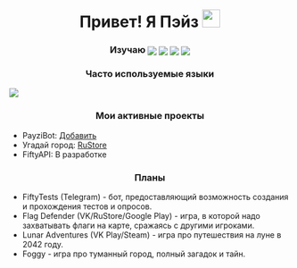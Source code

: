 <h1 align="center">Привет! Я Пэйз 
<img src="https://github.com/blackcater/blackcater/raw/main/images/Hi.gif" height="32"/></h1> 
<h3 align="center">Изучаю <img src="https://img.shields.io/badge/MongoDB-%234ea94b.svg?style=for-the-badge&logo=mongodb&logoColor=white" align="center"/> <img src="https://img.shields.io/badge/node.js-6DA55F?style=for-the-badge&logo=node.js&logoColor=white" align="center"/> <img src="https://img.shields.io/badge/react-%2320232a.svg?style=for-the-badge&logo=react&logoColor=%2361DAFB" align="center"/> <img src="https://img.shields.io/badge/unity-%23000000.svg?style=for-the-badge&logo=unity&logoColor=white" align="center"/>
</h3>

<h3 align="center">Часто используемые языки</h3>
<img src="https://github-readme-stats.vercel.app/api/top-langs/?username=payziii&layout=compact"/>

<h3 align="center">Мои активные проекты</h3>
<ul>
    <li>PayziBot: <a href="https://discord.com/api/oauth2/authorize?client_id=576442351426207744&permissions=1411299798102&scope=bot" target="_blank">Добавить</a></li>
     <li>Угадай город: <a href="https://apps.rustore.ru/app/com.Payziii.GuessCity" target="_blank">RuStore</a></li>
    <li>FiftyAPI: В разработке</li>
</ul>

<h3 align="center">Планы</h3>
<ul>
    <li>FiftyTests (Telegram) - бот, предоставляющий возможность создания и прохождения тестов и опросов.</li>
    <li>Flag Defender (VK/RuStore/Google Play) - игра, в которой надо захватывать флаги на карте, сражаясь с другими игроками.</li>
    <li>Lunar Adventures (VK Play/Steam) - игра про путешествия на луне в 2042 году.</li>
    <li>Foggy - игра про туманный город, полный загадок и тайн.</li>
</ul>
